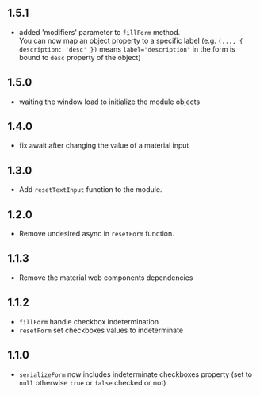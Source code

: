 ## 1.5.1

- added 'modifiers' parameter to `fillForm` method.  
    You can now map an object property to a specific label (e.g. `(..., { description: 'desc' })` means `label="description"` in the form is bound to `desc` property of the object)

## 1.5.0

- waiting the window load to initialize the module objects

## 1.4.0

- fix await after changing the value of a material input


## 1.3.0

- Add `resetTextInput` function to the module.

## 1.2.0

- Remove undesired async in `resetForm` function.

## 1.1.3

- Remove the material web components dependencies

## 1.1.2

- `fillForm` handle checkbox indetermination
- `resetForm` set checkboxes values to indeterminate

## 1.1.0

- `serializeForm` now includes indeterminate checkboxes property (set to `null` otherwise `true` or `false` checked or not)
